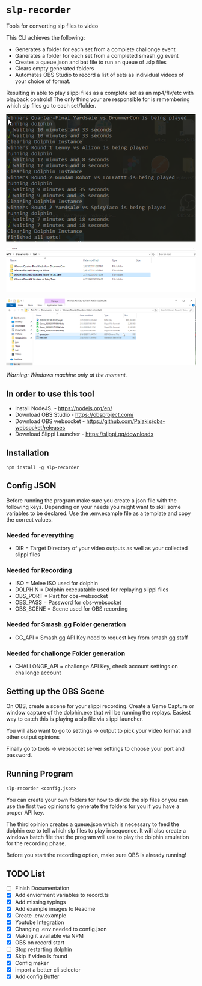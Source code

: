 # `slp-recorder`

Tools for converting slp files to video

This CLI achieves the following:

-   Generates a folder for each set from a complete challonge event
-   Ganerates a folder for each set from a completed smash.gg event
-   Creates a queue.json and bat file to run an queue of .slp files
-   Clears empty generated folders
-   Automates OBS Studio to record a list of sets as individual videos of your choice of format.

Resulting in able to play slippi files as a complete set as an mp4/flv/etc with playback controls! The only thing your are responsible for is remembering which slp files go to each set/folder.

![example4](./imgs/ex4.png)

![example1](./imgs/ex1.png)

![example3](./imgs/ex3.png)

_Warning: Windows machine only at the moment._

## In order to use this tool

-   Install NodeJS. - https://nodejs.org/en/
-   Download OBS Studio - https://obsproject.com/
-   Download OBS websocket - https://github.com/Palakis/obs-websocket/releases
-   Download Slippi Launcher - https://slippi.gg/downloads

## Installation

```
npm install -g slp-recorder
```

## Config JSON

Before running the program make sure you create a json file with the following keys. Depending on your needs you might want to skill some variables to be declared. Use the .env.example file as a template and copy the correct values.

### Needed for everything

-   DIR = Target Directory of your video outputs as well as your collected slippi files

### Needed for Recording

-   ISO = Melee ISO used for dolphin
-   DOLPHIN = Dolphin execuatable used for replaying slippi files
-   OBS_PORT = Part for obs-websocket
-   OBS_PASS = Password for obs-websocket
-   OBS_SCENE = Scene used for OBS recording

### Needed for Smash.gg Folder generation

-   GG_API = Smash.gg API Key need to request key from smash.gg staff

### Needed for challonge Folder generation

-   CHALLONGE_API = challonge API Key, check account settings on challonge account

## Setting up the OBS Scene

On OBS, create a scene for your slippi recording.
Create a Game Capture or window capture of the dolphin.exe that will be running the replays. Easiest way to catch this is playing a slp file via slippi launcher.

You will also want to go to settings -> output to pick your video format and other output opinions

Finally go to tools -> websocket server settings to choose your port and password.

## Running Program

```
slp-recorder <config.json>
```

You can create your own folders for how to divide the slp files or you can use the first two opinions to generate the folders for you if you have a proper API key.

The third opinion creates a queue.json which is necessary to feed the dolphin exe to tell which slp files to play in sequence. It will also create a windows batch file that the program will use to play the dolphin emulation for the recording phase.

Before you start the recording option, make sure OBS is already running!

## TODO List

-   [ ] Finish Documentation
-   [x] Add enviorment variables to record.ts
-   [x] Add missing typings
-   [x] Add example images to Readme
-   [x] Create .env.example
-   [x] Youtube Integration
-   [x] Changing .env needed to config.json
-   [x] Making it available via NPM
-   [x] OBS on record start
-   [ ] Stop restarting dolphin
-   [x] Skip if video is found
-   [x] Config maker
-   [x] import a better cli selector
-   [x] Add config Buffer
